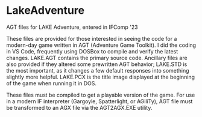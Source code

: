 # LakeAdventure
AGT files for LAKE Adventure, entered in IFComp '23

These files are provided for those interested in seeing the code for a modern-day game written in AGT (Adventure Game Toolkit).  I did the coding in VS Code, frequently using DOSBox to compile and verify the latest changes.  LAKE.AGT contains the primary source code.  Ancillary files are also provided if they altered some prewritten AGT behavior; LAKE.STD is the most important, as it changes a few default responses into something slightly more helpful.  LAKE.PCX is the title image displayed at the beginning of the game when running it in DOS.

These files must be compiled to get a playable version of the game.  For use in a modern IF interpreter (Gargoyle, Spatterlight, or AGiliTy), AGT file must be transformed to an AGX file via the AGT2AGX.EXE utility.
